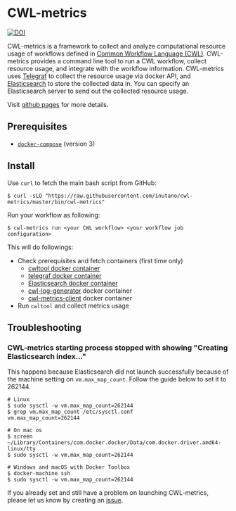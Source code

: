 # CWL-metrics

[![DOI](https://zenodo.org/badge/130311460.svg)](https://zenodo.org/badge/latestdoi/130311460)

CWL-metrics is a framework to collect and analyze computational resource usage of workflows defined in [Common Workflow Language (CWL)](https://www.commonwl.org). CWL-metrics provides a command line tool to run a CWL workflow, collect resource usage, and integrate with the workflow information. CWL-metrics uses [Telegraf](https://github.com/influxdata/telegraf) to collect the resource usage via docker API, and [Elasticsearch](https://github.com/elastic/elasticsearch) to store the collected data in. You can specify an Elasticsearch server to send out the collected resource usage.

Visit [github pages](https://inutano.github.io/cwl-metrics/) for more details.

## Prerequisites

- [`docker-compose`](https://docs.docker.com/compose/install/) (version 3)

## Install

Use `curl` to fetch the main bash script from GitHub:

```
$ curl -sLO "https://raw.githubusercontent.com/inutano/cwl-metrics/master/bin/cwl-metrics"
```

Run your workflow as following:

```
$ cwl-metrics run <your CWL workflow> <your workflow job configuration>
```

This will do followings:

- Check prerequisites and fetch containers (first time only)
  - [cwltool docker container](https://hub.docker.com/r/commonworkflowlanguage/cwltool)
  - [telegraf docker container]()
  - [Elasticsearch docker container]()
  - [cwl-log-generator](https://github.com/inutano/cwl-log-generator) docker container
  - [cwl-metrics-client](https://github.com/inutano/cwl-metrics-client) docker container
- Run `cwltool` and collect metrics usage


## Troubleshooting

### CWL-metrics starting process stopped with showing "Creating Elasticsearch index..."

This happens because Elasticsearch did not launch successfully because of the machine setting on `vm.max_map_count`. Follow the guide below to set it to 262144.

```
# Linux
$ sudo sysctl -w vm.max_map_count=262144
$ grep vm.max_map_count /etc/sysctl.conf
vm.max_map_count=262144

# On mac os
$ screen ~/Library/Containers/com.docker.docker/Data/com.docker.driver.amd64-linux/tty
$ sudo sysctl -w vm.max_map_count=262144

# Windows and macOS with Docker Toolbox
$ docker-machine ssh
$ sudo sysctl -w vm.max_map_count=262144
```

If you already set and still have a problem on launching CWL-metrics, please let us know by creating an [issue](https://github.com/inutano/cwl-metrics/issues).
